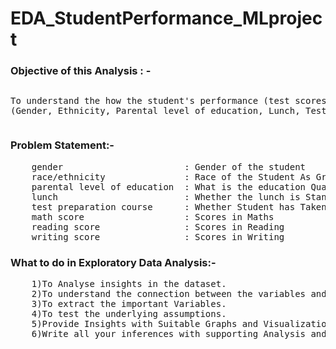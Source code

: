 # EDA_StudentPerformance_MLproject
<h3>Objective of this Analysis : -</h3>
<pre><p>To understand the how the student's performance (test scores) is affected by the other variables 
(Gender, Ethnicity, Parental level of education, Lunch, Test preparation course)<p></pre>

<h3>Problem Statement:-</h3>
<pre>
    gender                       : Gender of the student
    race/ethnicity               : Race of the Student As Group A/B/C
    parental level of education  : What is the education Qualification of Students Parent
    lunch                        : Whether the lunch is Standard type/Free lunch or Some discounted lunch
    test preparation course      : Whether Student has Taken or not and Completed
    math score                   : Scores in Maths
    reading score                : Scores in Reading
    writing score                : Scores in Writing
</pre>

<h3>What to do in  Exploratory Data Analysis:-</h3>
<pre>
    1)To Analyse insights in the dataset.
    2)To understand the connection between the variables and to uncover the underlying structure
    3)To extract the important Variables.
    4)To test the underlying assumptions.
    5)Provide Insights with Suitable Graphs and Visualizations.
    6)Write all your inferences with supporting Analysis and Visualizations.
 </pre>
